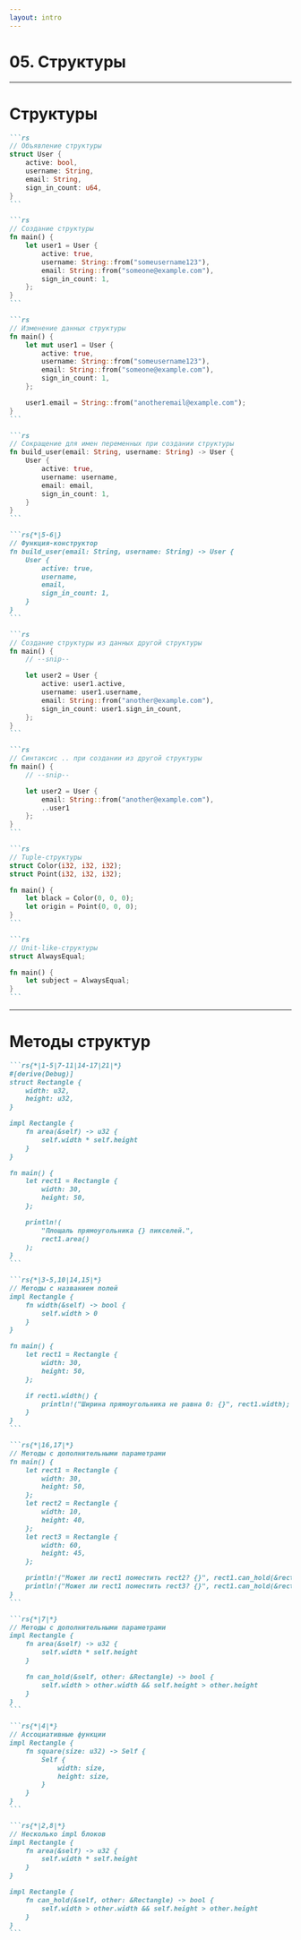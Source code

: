 ```yaml
---
layout: intro
---
```


# 05. Структуры

---

# Структуры

````md magic-move
```rs
// Объявление структуры
struct User {
    active: bool,
    username: String,
    email: String,
    sign_in_count: u64,
}
```

```rs
// Создание структуры
fn main() {
    let user1 = User {
        active: true,
        username: String::from("someusername123"),
        email: String::from("someone@example.com"),
        sign_in_count: 1,
    };
}
```

```rs
// Изменение данных структуры
fn main() {
    let mut user1 = User {
        active: true,
        username: String::from("someusername123"),
        email: String::from("someone@example.com"),
        sign_in_count: 1,
    };

    user1.email = String::from("anotheremail@example.com");
}
```

```rs
// Сокращение для имен переменных при создании структуры
fn build_user(email: String, username: String) -> User {
    User {
        active: true,
        username: username,
        email: email,
        sign_in_count: 1,
    }
}
```

```rs{*|5-6|}
// Функция-конструктор
fn build_user(email: String, username: String) -> User {
    User {
        active: true,
        username,
        email,
        sign_in_count: 1,
    }
}
```

```rs
// Создание структуры из данных другой структуры
fn main() {
    // --snip--

    let user2 = User {
        active: user1.active,
        username: user1.username,
        email: String::from("another@example.com"),
        sign_in_count: user1.sign_in_count,
    };
}
```

```rs
// Синтаксис .. при создании из другой структуры
fn main() {
    // --snip--

    let user2 = User {
        email: String::from("another@example.com"),
        ..user1
    };
}
```

```rs
// Tuple-структуры
struct Color(i32, i32, i32);
struct Point(i32, i32, i32);

fn main() {
    let black = Color(0, 0, 0);
    let origin = Point(0, 0, 0);
}
```

```rs
// Unit-like-структуры
struct AlwaysEqual;

fn main() {
    let subject = AlwaysEqual;
}
```
````

---

# Методы структур

````md magic-move
```rs{*|1-5|7-11|14-17|21|*}
#[derive(Debug)]
struct Rectangle {
    width: u32,
    height: u32,
}

impl Rectangle {
    fn area(&self) -> u32 {
        self.width * self.height
    }
}

fn main() {
    let rect1 = Rectangle {
        width: 30,
        height: 50,
    };

    println!(
        "Площаль прямоугольника {} пикселей.",
        rect1.area()
    );
}
```

```rs{*|3-5,10|14,15|*}
// Методы с названием полей
impl Rectangle {
    fn width(&self) -> bool {
        self.width > 0
    }
}

fn main() {
    let rect1 = Rectangle {
        width: 30,
        height: 50,
    };

    if rect1.width() {
        println!("Ширина прямоугольника не равна 0: {}", rect1.width);
    }
}
```

```rs{*|16,17|*}
// Методы с дополнительными параметрами
fn main() {
    let rect1 = Rectangle {
        width: 30,
        height: 50,
    };
    let rect2 = Rectangle {
        width: 10,
        height: 40,
    };
    let rect3 = Rectangle {
        width: 60,
        height: 45,
    };

    println!("Может ли rect1 поместить rect2? {}", rect1.can_hold(&rect2));
    println!("Может ли rect1 поместить rect3? {}", rect1.can_hold(&rect3));
}
```

```rs{*|7|*}
// Методы с дополнительными параметрами
impl Rectangle {
    fn area(&self) -> u32 {
        self.width * self.height
    }

    fn can_hold(&self, other: &Rectangle) -> bool {
        self.width > other.width && self.height > other.height
    }
}
```

```rs{*|4|*}
// Ассоциативные функции
impl Rectangle {
    fn square(size: u32) -> Self {
        Self {
            width: size,
            height: size,
        }
    }
}
```

```rs{*|2,8|*}
// Несколько impl блоков
impl Rectangle {
    fn area(&self) -> u32 {
        self.width * self.height
    }
}

impl Rectangle {
    fn can_hold(&self, other: &Rectangle) -> bool {
        self.width > other.width && self.height > other.height
    }
}
```
````
